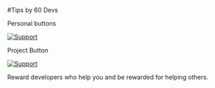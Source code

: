 #Tips by 60 Devs

Personal buttons

[![Support](https://supporter.60devs.com/api/b/fd92ac0c038a5ef6b879009c0b758b36/)](https://supporter.60devs.com/give/fd92ac0c038a5ef6b879009c0b758b36)

Project Button

[![Support](https://supporter.60devs.com/api/b/fd92ac0c038a5ef6b879009c0b758b36/This%20Extension)](https://supporter.60devs.com/support/fd92ac0c038a5ef6b879009c0b758b36/This%20Extension)


Reward developers who help you and be rewarded for helping others.

